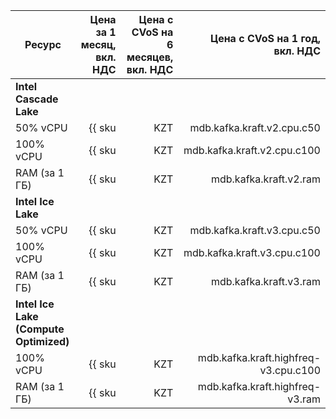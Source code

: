 | Ресурс        | Цена за 1 месяц,<br>вкл. НДС           | Цена с CVoS на 6 месяцев,<br>вкл. НДС | Цена с CVoS на 1 год,<br>вкл. НДС |
|---------------|---------------------------------------:|--------------------------------------:|---------------------:|
| **Intel Cascade Lake**                                 |
| 50% vCPU      | {{ sku|KZT|mdb.kafka.kraft.v2.cpu.c50|month|string }} | – | – |
| 100% vCPU     | {{ sku|KZT|mdb.kafka.kraft.v2.cpu.c100|month|string }} | {{ sku|KZT|v1.commitment.selfcheckout.m6.mdb.kafka.kraft.cpu.c100.v2|month|string }} (-10%) | {{ sku|KZT|v1.commitment.selfcheckout.y1.mdb.kafka.kraft.cpu.c100.v2|month|string }} (-15%) |
| RAM (за 1 ГБ) | {{ sku|KZT|mdb.kafka.kraft.v2.ram|month|string }} | {{ sku|KZT|v1.commitment.selfcheckout.m6.mdb.kafka.kraft.ram.v2|month|string }} (-10%) | {{ sku|KZT|v1.commitment.selfcheckout.y1.mdb.kafka.kraft.ram.v2|month|string }} (-15%) |
| **Intel Ice Lake**                                     |
| 50% vCPU      | {{ sku|KZT|mdb.kafka.kraft.v3.cpu.c50|month|string }} | – | – |
| 100% vCPU     | {{ sku|KZT|mdb.kafka.kraft.v3.cpu.c100|month|string }} | {{ sku|KZT|v1.commitment.selfcheckout.m6.mdb.kafka.kraft.cpu.c100.v3|month|string }} (-10%) | {{ sku|KZT|v1.commitment.selfcheckout.y1.mdb.kafka.kraft.cpu.c100.v3|month|string }} (-15%) |
| RAM (за 1 ГБ) | {{ sku|KZT|mdb.kafka.kraft.v3.ram|month|string }} | {{ sku|KZT|v1.commitment.selfcheckout.m6.mdb.kafka.kraft.ram.v3|month|string }} (-10%) | {{ sku|KZT|v1.commitment.selfcheckout.y1.mdb.kafka.kraft.ram.v3|month|string }} (-15%) |
| **Intel Ice Lake (Compute Optimized)**                 |
| 100% vCPU | {{ sku|KZT|mdb.kafka.kraft.highfreq-v3.cpu.c100|month|string }} | – | – |
| RAM (за 1 ГБ) | {{ sku|KZT|mdb.kafka.kraft.highfreq-v3.ram|month|string }} | – | – |


